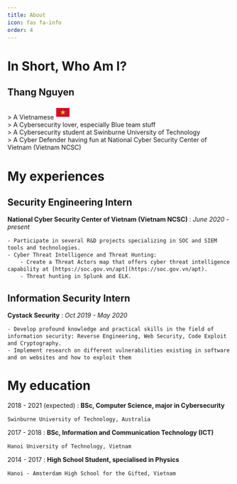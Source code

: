 ```yaml
---
title: About
icon: fas fa-info
order: 4
---
```


# In Short, Who Am I?
## **Thang Nguyen**
\> A Vietnamese ![vietnam](assets/img/vietnam.png) \
\> A Cybersecurity lover, especially Blue team stuff \
\> A Cybersecurity student at Swinburne University of Technology \
\> A Cyber Defender having fun at National Cyber Security Center of Vietnam (Vietnam NCSC)

# My experiences
## **Security Engineering Intern**
**National Cyber Security Center of Vietnam (Vietnam NCSC)**
: *June 2020 - present*
    
    - Participate in several R&D projects specializing in SOC and SIEM tools and technologies.
    - Cyber Threat Intelligence and Threat Hunting:
        - Create a Threat Actors map that offers cyber threat intelligence capability at [https://soc.gov.vn/apt](https://soc.gov.vn/apt).
        - Threat hunting in Splunk and ELK.

## **Information Security Intern**
**Cystack Security** 
: *Oct 2019 - May 2020*

    - Develop profound knowledge and practical skills in the field of information security: Reverse Engineering, Web Security, Code Exploit and Cryptography.
    - Implement research on different vulnerabilities existing in software and on websites and how to exploit them


# My education

2018 - 2021 (expected)
:   **BSc, Computer Science, major in Cybersecurity**

    Swinburne University of Technology, Australia


2017 - 2018
:   **BSc, Information and Communication Technology (ICT)**

    Hanoi University of Technology, Vietnam

2014 - 2017
:   **High School Student, specialised in Physics**

    Hanoi - Amsterdam High School for the Gifted, Vietnam